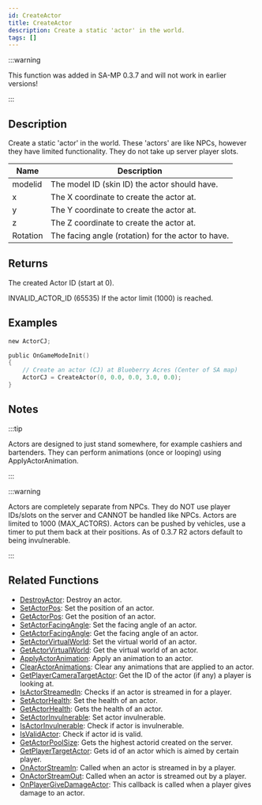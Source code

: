 ```yaml
---
id: CreateActor
title: CreateActor
description: Create a static 'actor' in the world.
tags: []
---
```


:::warning

This function was added in SA-MP 0.3.7 and will not work in earlier versions!

:::

## Description

Create a static 'actor' in the world. These 'actors' are like NPCs, however they have limited functionality. They do not take up server player slots.

| Name     | Description                                        |
| -------- | -------------------------------------------------- |
| modelid  | The model ID (skin ID) the actor should have.      |
| x        | The X coordinate to create the actor at.           |
| y        | The Y coordinate to create the actor at.           |
| z        | The Z coordinate to create the actor at.           |
| Rotation | The facing angle (rotation) for the actor to have. |

## Returns

The created Actor ID (start at 0).

INVALID_ACTOR_ID (65535) If the actor limit (1000) is reached.

## Examples

```c
new ActorCJ;

public OnGameModeInit()
{
    // Create an actor (CJ) at Blueberry Acres (Center of SA map)
    ActorCJ = CreateActor(0, 0.0, 0.0, 3.0, 0.0);
}
```

## Notes

:::tip

Actors are designed to just stand somewhere, for example cashiers and bartenders. They can perform animations (once or looping) using ApplyActorAnimation.

:::

:::warning

Actors are completely separate from NPCs. They do NOT use player IDs/slots on the server and CANNOT be handled like NPCs.
Actors are limited to 1000 (MAX_ACTORS).
Actors can be pushed by vehicles, use a timer to put them back at their positions.
As of 0.3.7 R2 actors default to being invulnerable.

:::

## Related Functions

- [DestroyActor](../../scripting/functions/DestroyActor.md): Destroy an actor.
- [SetActorPos](../../scripting/functions/SetActorPos.md): Set the position of an actor.
- [GetActorPos](../../scripting/functions/GetActorPos.md): Get the position of an actor.
- [SetActorFacingAngle](../../scripting/functions/SetActorFacingAngle.md): Set the facing angle of an actor.
- [GetActorFacingAngle](../../scripting/functions/GetActorFacingAngle.md): Get the facing angle of an actor.
- [SetActorVirtualWorld](../../scripting/functions/SetActorVirtualWorld.md): Set the virtual world of an actor.
- [GetActorVirtualWorld](../../scripting/functions/GetActorVirtualWorld.md): Get the virtual world of an actor.
- [ApplyActorAnimation](../../scripting/functions/ApplyActorAnimation.md): Apply an animation to an actor.
- [ClearActorAnimations](../../scripting/functions/ClearActorAnimations.md): Clear any animations that are applied to an actor.
- [GetPlayerCameraTargetActor](../../scripting/functions/GetPlayerCameraTargetActor.md): Get the ID of the actor (if any) a player is looking at.
- [IsActorStreamedIn](../../scripting/functions/IsActorStreamedIn.md): Checks if an actor is streamed in for a player.
- [SetActorHealth](../../scripting/functions/SetActorHealth.md): Set the health of an actor.
- [GetActorHealth](../../scripting/functions/GetActorHealth.md): Gets the health of an actor.
- [SetActorInvulnerable](../../scripting/functions/SetActorInvulnerable.md): Set actor invulnerable.
- [IsActorInvulnerable](../../scripting/functions/IsActorInvulnerable.md): Check if actor is invulnerable.
- [IsValidActor](../../scripting/functions/IsValidActor.md): Check if actor id is valid.
- [GetActorPoolSize](../../scripting/functions/GetActorPoolSize.md): Gets the highest actorid created on the server.
- [GetPlayerTargetActor](../../scripting/functions/GetPlayerTargetActor.md): Gets id of an actor which is aimed by certain player.
- [OnActorStreamIn](../../scripting/callbacks/OnActorStreamIn.md): Called when an actor is streamed in by a player.
- [OnActorStreamOut](../../scripting/callbacks/OnActorStreamOut.md): Called when an actor is streamed out by a player.
- [OnPlayerGiveDamageActor](../../scripting/callbacks/OnPlayerGiveDamageActor.md): This callback is called when a player gives damage to an actor.
